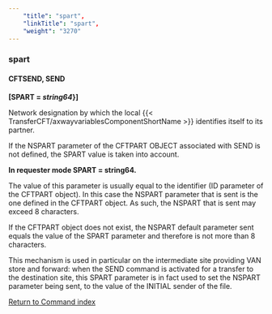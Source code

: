 ```yaml
---
    "title": "spart",
    "linkTitle": "spart",
    "weight": "3270"
---
```

<span id="spart"></span>

### spart

#### CFTSEND, SEND

**[SPART = *string64*}]**

Network designation by which the local {{< TransferCFT/axwayvariablesComponentShortName  >}} identifies
itself to its partner.

If the NSPART parameter of the CFTPART OBJECT associated with SEND is
not defined, the SPART value is taken into account.

****In requester mode SPART = string64.****

The value of this parameter is usually equal to the identifier (ID parameter
of the CFTPART object). In this case the NSPART parameter that is sent
is the one defined in the CFTPART object. As such, the NSPART that is
sent may exceed 8 characters.

If the CFTPART object does not exist, the NSPART default parameter sent
equals the value of the SPART parameter and therefore is not more than
8 characters.

This mechanism is used in particular on the intermediate site providing
VAN store and forward: when the SEND command is activated for a transfer
to the destination site, this SPART parameter is in fact used to set the
NSPART parameter being sent, to the value of the INITIAL sender of the
file.

[Return to Command index](../../)
